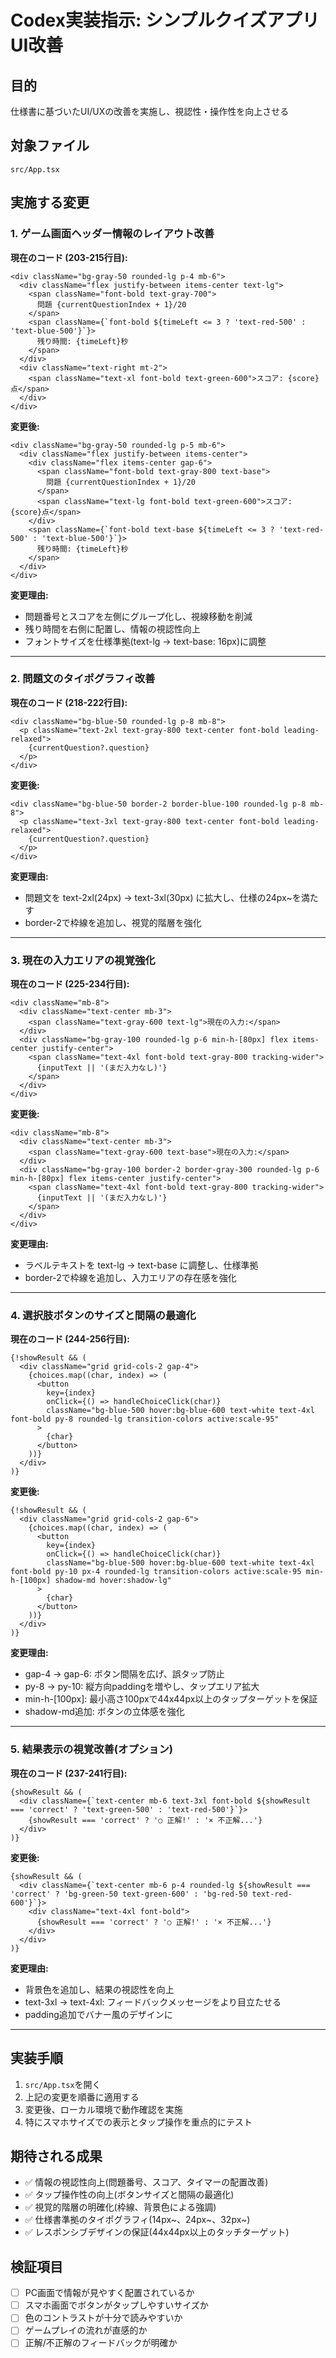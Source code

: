 # Codex実装指示: シンプルクイズアプリUI改善

## 目的
仕様書に基づいたUI/UXの改善を実施し、視認性・操作性を向上させる

## 対象ファイル
`src/App.tsx`

## 実施する変更

### 1. ゲーム画面ヘッダー情報のレイアウト改善

**現在のコード (203-215行目):**
```tsx
<div className="bg-gray-50 rounded-lg p-4 mb-6">
  <div className="flex justify-between items-center text-lg">
    <span className="font-bold text-gray-700">
      問題 {currentQuestionIndex + 1}/20
    </span>
    <span className={`font-bold ${timeLeft <= 3 ? 'text-red-500' : 'text-blue-500'}`}>
      残り時間: {timeLeft}秒
    </span>
  </div>
  <div className="text-right mt-2">
    <span className="text-xl font-bold text-green-600">スコア: {score}点</span>
  </div>
</div>
```

**変更後:**
```tsx
<div className="bg-gray-50 rounded-lg p-5 mb-6">
  <div className="flex justify-between items-center">
    <div className="flex items-center gap-6">
      <span className="font-bold text-gray-800 text-base">
        問題 {currentQuestionIndex + 1}/20
      </span>
      <span className="text-lg font-bold text-green-600">スコア: {score}点</span>
    </div>
    <span className={`font-bold text-base ${timeLeft <= 3 ? 'text-red-500' : 'text-blue-500'}`}>
      残り時間: {timeLeft}秒
    </span>
  </div>
</div>
```

**変更理由:**
- 問題番号とスコアを左側にグループ化し、視線移動を削減
- 残り時間を右側に配置し、情報の視認性向上
- フォントサイズを仕様準拠(text-lg → text-base: 16px)に調整

---

### 2. 問題文のタイポグラフィ改善

**現在のコード (218-222行目):**
```tsx
<div className="bg-blue-50 rounded-lg p-8 mb-8">
  <p className="text-2xl text-gray-800 text-center font-bold leading-relaxed">
    {currentQuestion?.question}
  </p>
</div>
```

**変更後:**
```tsx
<div className="bg-blue-50 border-2 border-blue-100 rounded-lg p-8 mb-8">
  <p className="text-3xl text-gray-800 text-center font-bold leading-relaxed">
    {currentQuestion?.question}
  </p>
</div>
```

**変更理由:**
- 問題文を text-2xl(24px) → text-3xl(30px) に拡大し、仕様の24px~を満たす
- border-2で枠線を追加し、視覚的階層を強化

---

### 3. 現在の入力エリアの視覚強化

**現在のコード (225-234行目):**
```tsx
<div className="mb-8">
  <div className="text-center mb-3">
    <span className="text-gray-600 text-lg">現在の入力:</span>
  </div>
  <div className="bg-gray-100 rounded-lg p-6 min-h-[80px] flex items-center justify-center">
    <span className="text-4xl font-bold text-gray-800 tracking-wider">
      {inputText || '(まだ入力なし)'}
    </span>
  </div>
</div>
```

**変更後:**
```tsx
<div className="mb-8">
  <div className="text-center mb-3">
    <span className="text-gray-600 text-base">現在の入力:</span>
  </div>
  <div className="bg-gray-100 border-2 border-gray-300 rounded-lg p-6 min-h-[80px] flex items-center justify-center">
    <span className="text-4xl font-bold text-gray-800 tracking-wider">
      {inputText || '(まだ入力なし)'}
    </span>
  </div>
</div>
```

**変更理由:**
- ラベルテキストを text-lg → text-base に調整し、仕様準拠
- border-2で枠線を追加し、入力エリアの存在感を強化

---

### 4. 選択肢ボタンのサイズと間隔の最適化

**現在のコード (244-256行目):**
```tsx
{!showResult && (
  <div className="grid grid-cols-2 gap-4">
    {choices.map((char, index) => (
      <button
        key={index}
        onClick={() => handleChoiceClick(char)}
        className="bg-blue-500 hover:bg-blue-600 text-white text-4xl font-bold py-8 rounded-lg transition-colors active:scale-95"
      >
        {char}
      </button>
    ))}
  </div>
)}
```

**変更後:**
```tsx
{!showResult && (
  <div className="grid grid-cols-2 gap-6">
    {choices.map((char, index) => (
      <button
        key={index}
        onClick={() => handleChoiceClick(char)}
        className="bg-blue-500 hover:bg-blue-600 text-white text-4xl font-bold py-10 px-4 rounded-lg transition-colors active:scale-95 min-h-[100px] shadow-md hover:shadow-lg"
      >
        {char}
      </button>
    ))}
  </div>
)}
```

**変更理由:**
- gap-4 → gap-6: ボタン間隔を広げ、誤タップ防止
- py-8 → py-10: 縦方向paddingを増やし、タップエリア拡大
- min-h-[100px]: 最小高さ100pxで44x44px以上のタップターゲットを保証
- shadow-md追加: ボタンの立体感を強化

---

### 5. 結果表示の視覚改善(オプション)

**現在のコード (237-241行目):**
```tsx
{showResult && (
  <div className={`text-center mb-6 text-3xl font-bold ${showResult === 'correct' ? 'text-green-500' : 'text-red-500'}`}>
    {showResult === 'correct' ? '○ 正解!' : '× 不正解...'}
  </div>
)}
```

**変更後:**
```tsx
{showResult && (
  <div className={`text-center mb-6 p-4 rounded-lg ${showResult === 'correct' ? 'bg-green-50 text-green-600' : 'bg-red-50 text-red-600'}`}>
    <div className="text-4xl font-bold">
      {showResult === 'correct' ? '○ 正解!' : '× 不正解...'}
    </div>
  </div>
)}
```

**変更理由:**
- 背景色を追加し、結果の視認性を向上
- text-3xl → text-4xl: フィードバックメッセージをより目立たせる
- padding追加でバナー風のデザインに

---

## 実装手順

1. `src/App.tsx`を開く
2. 上記の変更を順番に適用する
3. 変更後、ローカル環境で動作確認を実施
4. 特にスマホサイズでの表示とタップ操作を重点的にテスト

## 期待される成果

- ✅ 情報の視認性向上(問題番号、スコア、タイマーの配置改善)
- ✅ タップ操作性の向上(ボタンサイズと間隔の最適化)
- ✅ 視覚的階層の明確化(枠線、背景色による強調)
- ✅ 仕様書準拠のタイポグラフィ(14px~、24px~、32px~)
- ✅ レスポンシブデザインの保証(44x44px以上のタッチターゲット)

## 検証項目

- [ ] PC画面で情報が見やすく配置されているか
- [ ] スマホ画面でボタンがタップしやすいサイズか
- [ ] 色のコントラストが十分で読みやすいか
- [ ] ゲームプレイの流れが直感的か
- [ ] 正解/不正解のフィードバックが明確か
